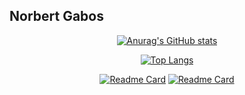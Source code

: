 ## Norbert Gabos

<div align="center">
  
[![Anurag's GitHub stats](https://github-readme-stats.vercel.app/api?username=Norby99&show_icons=true&theme=radical&PAT_1)](https://github.com/anuraghazra/github-readme-stats)

[![Top Langs](https://github-readme-stats.vercel.app/api/top-langs/?username=Norby99&layout=compact&show_icons=true&theme=radical&langs_count=8)](https://github.com/anuraghazra/github-readme-stats)

[![Readme Card](https://github-readme-stats.vercel.app/api/pin/?username=Norby99&repo=duplicate-image-finder&show_owner=true&theme=radical)](https://github.com/Norby99/duplicate-image-finder)
[![Readme Card](https://github-readme-stats.vercel.app/api/pin/?username=Norby99&repo=MenuPizze&show_owner=true&theme=radical)](https://github.com/Norby99/MenuPizze)

</div>

